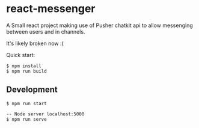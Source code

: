 # react-messenger
A Small react project making use of Pusher chatkit api to allow messenging between users and in channels.

It's likely broken now :(


Quick start:

```
$ npm install
$ npm run build
````

## Development

```
$ npm run start

-- Node server localhost:5000
$ npm run serve
```
